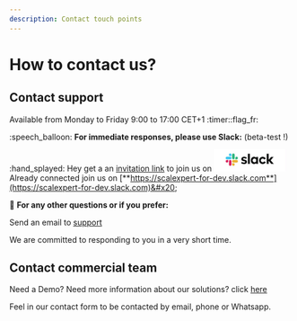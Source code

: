 ```yaml
---
description: Contact touch points
---
```


# How to contact us?

## Contact support

Available from Monday to Friday 9:00 to 17:00 CET+1 :timer::flag\_fr:

:speech\_balloon:    **For immediate responses, please use Slack:** (beta-test !)

:hand\_splayed: Hey get a an [invitation link](https://scalexpert-for-dev.slack.com/join/shared\_invite/zt-27hrbnm8h-yYKhKTpcjd\~PFMKqF7K9xg#/shared-invite/email) to join us on [<picture><source srcset="../.gitbook/assets/slack-brand-refresh_03-new-logos-purple_rectangle.png" media="(prefers-color-scheme: dark)"><img src="../.gitbook/assets/slack-brand-refresh_03-new-logos-white_rectangle.png" alt="Do want to chat with us on slack?" data-size="original"></picture>](https://join.slack.com/t/scalexpert-for-dev/shared\_invite/zt-27hrbnm8h-yYKhKTpcjd\~PFMKqF7K9xg)\
Already connected join us on [**https://scalexpert-for-dev.slack.com**](https://scalexpert-for-dev.slack.com)&#x20;

:e-mail: **For any other questions or if you prefer:**

Send an email to [support](mailto:sg-ecommerce-support.world@socgen.com)

We are committed to responding to you in a very short time.

## Contact commercial team

Need a Demo? Need more information about our solutions? click [here](https://scalexpert.societegenerale.com/nous-contacter)

Feel in our contact form to be contacted by email, phone or Whatsapp.
